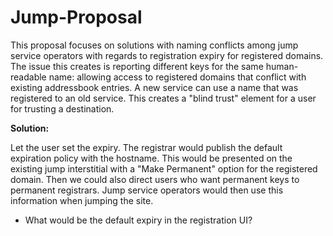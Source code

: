 # Jump-Proposal

This proposal focuses on solutions with naming conflicts among jump service operators with regards to registration expiry for registered domains. The issue this creates is reporting different keys for the same human-readable name: allowing access to registered domains that conflict with existing addressbook entries. A new service can use a name that was registered to an old service. This creates a "blind trust" element for a user for trusting a destination.

**Solution:**

Let the user set the expiry.
The registrar would publish the default expiration policy with the hostname. This would be presented on the existing jump interstitial with a  "Make Permanent" option for the registered domain. Then we could also direct users who want permanent keys to permanent registrars. Jump service operators would then use this information when jumping the site.

- What would be the default expiry in the registration UI?
